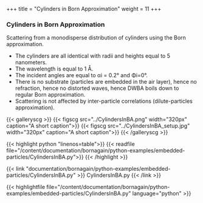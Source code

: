 +++
title = "Cylinders in Born Approximation"
weight = 11
+++

### Cylinders in Born Approximation

Scattering from a monodisperse distribution of cylinders using the Born approximation.

* The cylinders are all identical with radii and heights equal to 5 nanometers.
* The wavelength is equal to 1 Å.
* The incident angles are equal to αi = 0.2° and Φi=0°.
* There is no substrate (particles are embedded in the air layer), hence no refraction, hence no distorted waves, hence DWBA boils down to regular Born approximation.
* Scattering is not affected by inter-particle correlations (dilute-particles approximation).

{{< galleryscg >}}
{{< figscg src="../CylindersInBA.png" width="320px" caption="A short caption">}}
{{< figscg src="../CylindersInBA_setup.jpg" width="320px" caption="A short caption">}}
{{< /galleryscg >}}


{{< highlight python "linenos=table">}}
{{< readfile file="/content/documentation/bornagain/python-examples/embedded-particles/CylindersInBA.py">}}
{{< /highlight >}}

{{< link "documentation/bornagain/python-examples/embedded-particles/CylindersInBA.py" >}}
CylindersInBA.py
{{< /link >}}

{{< highlightfile file="/content/documentation/bornagain/python-examples/embedded-particles/CylindersInBA.py" language="python" >}}
